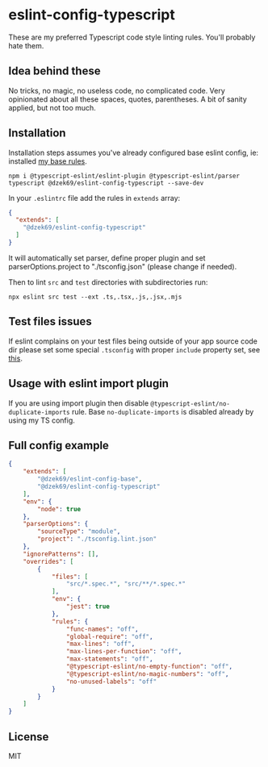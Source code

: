 # eslint-config-typescript

These are my preferred Typescript code style linting rules. You'll probably hate them.

## Idea behind these

No tricks, no magic, no useless code, no complicated code. Very opinionated about all these spaces, quotes, parentheses.
A bit of sanity applied, but not too much.

## Installation

Installation steps assumes you've already configured base eslint config, ie: installed
[my base rules](https://github.com/dzek69/eslint-config-base).

```
npm i @typescript-eslint/eslint-plugin @typescript-eslint/parser typescript @dzek69/eslint-config-typescript --save-dev
```

In your `.eslintrc` file add the rules in `extends` array:
```json
{
  "extends": [
    "@dzek69/eslint-config-typescript"
  ]
}
```

It will automatically set parser, define proper plugin and set parserOptions.project to "./tsconfig.json" (please change
if needed).

Then to lint `src` and `test` directories with subdirectories run:
```
npx eslint src test --ext .ts,.tsx,.js,.jsx,.mjs
```

## Test files issues

If eslint complains on your test files being outside of your app source code dir please set some special `.tsconfig`
with proper `include` property set, see [this](https://www.npmjs.com/package/@typescript-eslint/eslint-plugin).

## Usage with eslint import plugin

If you are using import plugin then disable `@typescript-eslint/no-duplicate-imports` rule. Base `no-duplicate-imports`
is disabled already by using my TS config.

## Full config example

```json
{
    "extends": [
        "@dzek69/eslint-config-base",
        "@dzek69/eslint-config-typescript"
    ],
    "env": {
        "node": true
    },
    "parserOptions": {
        "sourceType": "module",
        "project": "./tsconfig.lint.json"
    },
    "ignorePatterns": [],
    "overrides": [
        {
            "files": [
                "src/*.spec.*", "src/**/*.spec.*"
            ],
            "env": {
                "jest": true
            },
            "rules": {
                "func-names": "off",
                "global-require": "off",
                "max-lines": "off",
                "max-lines-per-function": "off",
                "max-statements": "off",
                "@typescript-eslint/no-empty-function": "off",
                "@typescript-eslint/no-magic-numbers": "off",
                "no-unused-labels": "off"
            }
        }
    ]
}
```

## License

MIT
